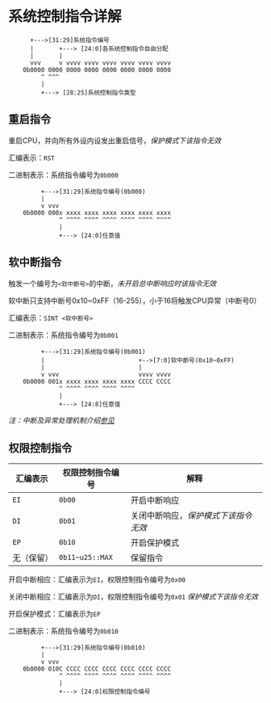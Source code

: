 # 系统控制指令详解

```
      +--->[31:29]系统指令编号     
      |       +---> [24:0]各系统控制指令自由分配
      |       |
      vvv     v vvvv vvvv vvvv vvvv vvvv vvvv
    0b0000 0000 0000 0000 0000 0000 0000 0000
         ^ ^^^
         |
         +---> [28:25]系统控制指令类型
```

## 重启指令 

重启CPU，并向所有外设内设发出重启信号，*保护模式下该指令无效*

汇编表示：`RST`

二进制表示：系统指令编号为`0b000`
```  
         +--->[31:29]系统指令编号(0b000) 
         |
         v vvv
    0b0000 000x xxxx xxxx xxxx xxxx xxxx xxxx
              ^ ^^^^ ^^^^ ^^^^ ^^^^ ^^^^ ^^^^
              |
              +---> [24:0]任意值
```

## 软中断指令

触发一个编号为`<软中断号>`的中断，*未开启总中断响应时该指令无效*

软中断只支持中断号0x10~0xFF（16-255），小于16将触发CPU异常（中断号0）

汇编表示：`SINT <软中断号>`

二进制表示：系统指令编号为`0b001`
```  
         +--->[31:29]系统指令编号(0b001) 
         |                          +-->[7:0]软中断号(0x10~0xFF)
         |                          |
         v vvv                      vvvv vvvv
    0b0000 001x xxxx xxxx xxxx xxxx CCCC CCCC
              ^ ^^^^ ^^^^ ^^^^ ^^^^ 
              |
              +---> [24:8]任意值
```

*注：中断及异常处理机制介绍[参见](./5.中断及异常处理机制介绍.md)*


## 权限控制指令

| 汇编表示   | 权限控制指令编号 | 解释                                 |
| ---------- | ---------------- | ------------------------------------ |
| `EI`       | `0b00`           | 开启中断响应                         |
| `DI`       | `0b01`           | 关闭中断响应，*保护模式下该指令无效* |
| `EP`       | `0b10`           | 开启保护模式                         |
| 无（保留） | `0b11~u25::MAX`  | 保留指令                             |

开启中断相应：汇编表示为`EI`，权限控制指令编号为`0x00`

关闭中断相应：汇编表示为`DI`，权限控制指令编号为`0x01`   *保护模式下该指令无效*

开启保护模式：汇编表示为`EP`

二进制表示：系统指令编号为`0b010`
```  
         +--->[31:29]系统指令编号(0b010) 
         |                          
         v vvv                      
    0b0000 010C CCCC CCCC CCCC CCCC CCCC CCCC
              ^ ^^^^ ^^^^ ^^^^ ^^^^ ^^^^ ^^^^
              |
              +---> [24:0]权限控制指令编号
```


